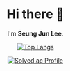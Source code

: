 
  
<div align = "center">
  
  # Hi there 👋
  
  I'm **Seung Jun Lee**. 

  [![Top Langs](https://github-readme-stats.vercel.app/api/top-langs/?username=mine3873&layout=pie)](https://github.com/mine3873/github-readme-stats)

  [![Solved.ac Profile](http://mazassumnida.wtf/api/v2/generate_badge?boj=mine3030)](https://solved.ac/mine3030/)
  
</div>



<!--
**mine3873/mine3873** is a ✨ _special_ ✨ repository because its `README.md` (this file) appears on your GitHub profile.

Here are some ideas to get you started:

- 🔭 I’m currently working on ...
- 🌱 I’m currently learning ...
- 👯 I’m looking to collaborate on ...
- 🤔 I’m looking for help with ...
- 💬 Ask me about ...
- 📫 How to reach me: ...
- 😄 Pronouns: ...
- ⚡ Fun fact: ...
-->
